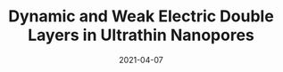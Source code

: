 ---
title: "Dynamic and Weak Electric Double Layers in Ultrathin Nanopores"
authors: Mohammad Heiranian, Yechan Noh, Narayana R Aluru
collection: publications
category: manuscripts
permalink: /publication/2021-04-07-double-layers-ultrathin-nanopores
date: 2021-04-07
venue: 'The Journal of Chemical Physics'
volume: 154
issue: 13
publisher: AIP Publishing
paperurl: 'https://doi.org/10.1063/5.0048011'
doi: '10.1063/5.0048011'
---
